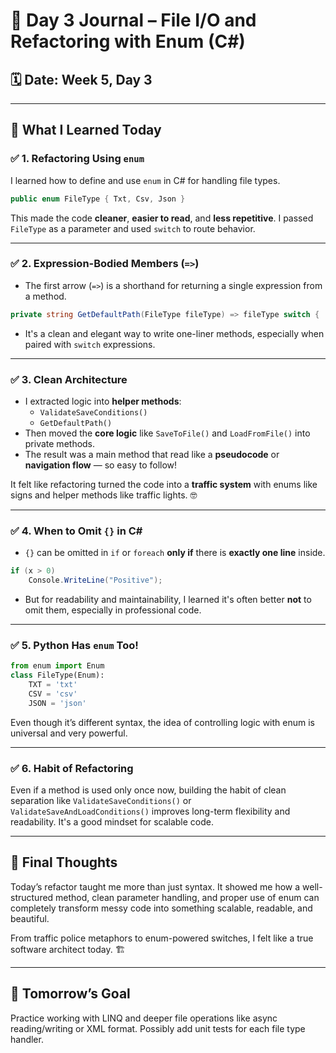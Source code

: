 # 📘 Day 3 Journal – File I/O and Refactoring with Enum (C#)

## 🗓️ Date: Week 5, Day 3

---

## 🧠 What I Learned Today

### ✅ 1. Refactoring Using `enum`

I learned how to define and use `enum` in C# for handling file types.

```csharp
public enum FileType { Txt, Csv, Json }
```

This made the code **cleaner**, **easier to read**, and **less repetitive**. I passed `FileType` as a parameter and used `switch` to route behavior.

---

### ✅ 2. Expression-Bodied Members (`=>`)

- The first arrow (`=>`) is a shorthand for returning a single expression from a method.

```csharp
private string GetDefaultPath(FileType fileType) => fileType switch { ... };
```

- It's a clean and elegant way to write one-liner methods, especially when paired with `switch` expressions.

---

### ✅ 3. Clean Architecture

- I extracted logic into **helper methods**:
  - `ValidateSaveConditions()`
  - `GetDefaultPath()`
- Then moved the **core logic** like `SaveToFile()` and `LoadFromFile()` into private methods.
- The result was a main method that read like a **pseudocode** or **navigation flow** — so easy to follow!

It felt like refactoring turned the code into a **traffic system** with enums like signs and helper methods like traffic lights. 🤓

---

### ✅ 4. When to Omit `{}` in C\#

- `{}` can be omitted in `if` or `foreach` **only if** there is **exactly one line** inside.

```csharp
if (x > 0)
    Console.WriteLine("Positive");
```

- But for readability and maintainability, I learned it's often better **not** to omit them, especially in professional code.

---

### ✅ 5. Python Has `enum` Too!

```python
from enum import Enum
class FileType(Enum):
    TXT = 'txt'
    CSV = 'csv'
    JSON = 'json'
```

Even though it’s different syntax, the idea of controlling logic with enum is universal and very powerful.

---

### ✅ 6. Habit of Refactoring

Even if a method is used only once now, building the habit of clean separation like `ValidateSaveConditions()` or `ValidateSaveAndLoadConditions()` improves long-term flexibility and readability. It's a good mindset for scalable code.

---

## 💬 Final Thoughts

Today’s refactor taught me more than just syntax. It showed me how a well-structured method, clean parameter handling, and proper use of enum can completely transform messy code into something scalable, readable, and beautiful.

From traffic police metaphors to enum-powered switches, I felt like a true software architect today. 🏗️

---

## 💪 Tomorrow’s Goal

Practice working with LINQ and deeper file operations like async reading/writing or XML format. Possibly add unit tests for each file type handler.
